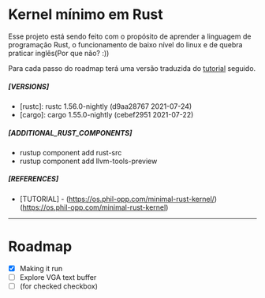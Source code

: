 # Kernel mínimo em Rust

Esse projeto está sendo feito com o propósito de aprender a linguagem de programação Rust, o funcionamento de baixo nível do linux e de quebra praticar inglês(Por que não? :))

Para cada passo do roadmap terá uma versão traduzida do [tutorial](#tutorial) seguido.

##### [VERSIONS]
- [rustc]: rustc 1.56.0-nightly (d9aa28767 2021-07-24)
- [cargo]: cargo 1.55.0-nightly (cebef2951 2021-07-22)

##### [ADDITIONAL_RUST_COMPONENTS]
- rustup component add rust-src
- rustup component add llvm-tools-preview

##### [REFERENCES]
- [<a id="tutorial">TUTORIAL] - (https://os.phil-opp.com/minimal-rust-kernel/)(https://os.phil-opp.com/minimal-rust-kernel)

---

# Roadmap
- [x] Making it run
- [ ] Explore VGA text buffer
- [ ] (for checked checkbox)
